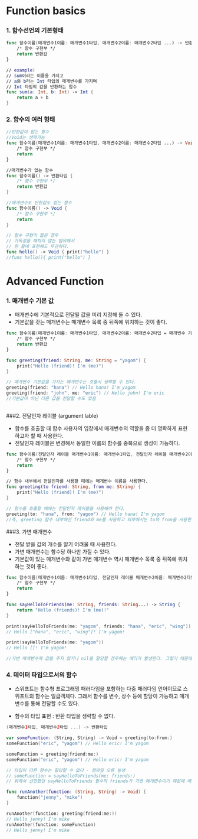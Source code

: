 # Function basics

### 1. 함수선언의 기본형태

```Swift
func 함수이름(매개변수1이름: 매개변수1타입, 매개변수2이름: 매개변수2타입 ...) -> 반환타입 {
    /* 함수 구현부 */
    return 반환값
}

// example)
// sum이라는 이름을 가지고 
// a와 b라는 Int 타입의 매개변수를 가지며 
// Int 타입의 값을 반환하는 함수
func sum(a: Int, b: Int) -> Int {
    return a + b
}
```



### 2. 함수의 여러 형태

```swift
//반환값이 없는 함수
//Void는 생략가능
func 함수이름(매개변수1이름: 매개변수1타입, 매개변수2이름: 매개변수2타입 ...) -> Void {
    /* 함수 구현부 */
    return
}

//매개변수가 없는 함수
func 함수이름() -> 반환타입 {
    /* 함수 구현부 */
    return 반환값
}

//매개변수도 반환값도 없는 함수
func 함수이름() -> Void {
    /* 함수 구현부 */
    return
}

// 함수 구현이 짧은 경우
// 가독성을 해치지 않는 범위에서
// 한 줄에 표현해도 무관하다.
func hello() -> Void { print("hello") }
//func hello(){ print("hello") }
```



# Advanced Function

### 1. 매개변수 기본 값

- 매개변수에 기본적으로 전달될 값을 미리 지정해 둘 수 있다.
- 기본값을 갖는 매개변수는 매개변수 목록 중 뒤쪽에 위치하는 것이 좋다.

```Swift
func 함수이름(매개변수1이름: 매개변수1타입, 매개변수2이름: 매개변수2타입 = 매개변수 기본값 ...) -> 반환타입 {
    /* 함수 구현부 */
    return 반환값
}

func greeting(friend: String, me: String = "yagom") {
    print("Hello (friend)! I'm (me)")
}

// 매개변수 기본값을 가지는 매개변수는 호출시 생략할 수 있다.
greeting(friend: "hana") // Hello hana! I'm yagom
greeting(friend: "john", me: "eric") // Hello john! I'm eric
//기본값이 아닌 다른 값을 전달할 수도 있음



```



###2. 전달인자 레이블 (argument lable)

- 함수를 호출할 때 함수 사용자의 입장에서 매개변수의 역할을 좀 더 명확하게 표현하고자 할 때 사용한다.
- 전달인자 레이블은 변경해서 동일한 이름의 함수를 중복으로 생성이 가능하다.

```Swift
func 함수이름(전달인자 레이블 매개변수1이름: 매개변수1타입, 전달인자 레이블 매개변수2이름: 매개변수2타입 ...) -> 반환타입 {
    /* 함수 구현부 */
    return
}

// 함수 내부에서 전달인자를 사용할 때에는 매개변수 이름을 사용한다.
func greeting(to friend: String, from me: String) {
    print("Hello (friend)! I'm (me)")
}

// 함수를 호출할 때에는 전달인자 레이블을 사용해야 한다.
greeting(to: "hana", from: "yagom") // Hello hana! I'm yagom
//즉, greeting 함수 내부에선 friend와 me를 사용하고 외부에서는 to와 from을 사용한다.
```



###3. 가변 매개변수

- 전달 받을 값의 개수를 알기 어려울 때 사용한다.
- 가변 매개변수는 함수당 하나만 가질 수 있다.
- 기본값이 있는 매개변수와 같이 가변 매개변수 역시 매개변수 목록 중 뒤쪽에 위치하는 것이 좋다.

```swift
func 함수이름(매개변수1이름: 매개변수1타입, 전달인자 레이블 매개변수2이름: 매개변수2타입...) -> 반환타입 {
    /* 함수 구현부 */
    return
}

func sayHelloToFriends(me: String, friends: String...) -> String {
    return "Hello (friends)! I'm (me)!"
}

print(sayHelloToFriends(me: "yagom", friends: "hana", "eric", "wing"))
// Hello ["hana", "eric", "wing"]! I'm yagom!

print(sayHelloToFriends(me: "yagom"))
// Hello []! I'm yagom!

//가변 매개변수에 값을 주지 않거나 nil을 할당할 경우에는 에러가 발생한다. 그렇기 때문에 값을 주기 싫을 때는 아예 가변 매개변수를 쓰지 않고 생략하면 된다.

```



### 4. 데이터 타입으로서의 함수

- 스위프트는 함수형 프로그래밍 패러다임을 포함하는 다중 패러다임 언어이므로 스위프트의 함수는 일급객체다. 그래서 함수를 변수, 상수 등에 할당이 가능하고 매개변수를 통해 전달할 수도 있다.

- 함수의 타입 표현 : 반환 타입을 생략할 수 없다.

```swift
(매개변수1타입, 매개변수2타입 ...) -> 반환타입

var someFunction: (String, String) -> Void = greeting(to:from:)
someFunction("eric", "yagom") // Hello eric! I'm yagom

someFunction = greeting(friend:me:)
someFunction("eric", "yagom") // Hello eric! I'm yagom

// 타입이 다른 함수는 할당할 수 없다 - 컴파일 오류 발생
// someFunction = sayHelloToFriends(me: friends:)
// 위에서 선언했던 sayHelloToFriends 함수의 friends가 가변 매개변수이기 때문에 에러가 발생

func runAnother(function: (String, String) -> Void) {
    function("jenny", "mike")
}

runAnother(function: greeting(friend:me:))
// Hello jenny! I'm mike
runAnother(function: someFunction)
// Hello jenny! I'm mike

```

